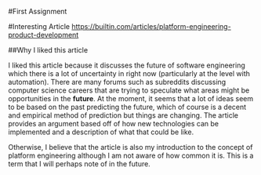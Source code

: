 #First Assignment 

#Interesting Article
https://builtin.com/articles/platform-engineering-product-development 

##Why I liked this article

I liked this article because it discusses the future of software engineering which there is a lot of uncertainty in right now (particularly at the level with automation). There are many forums such as subreddits discussing computer science careers that are trying to speculate what areas might be opportunities in the **future**. At the moment, it seems that a lot of ideas seem to be based on the past predicting the future, which of course is a decent and empirical method of prediction but things are changing. The article provides an argument based off of how new technologies can be implemented and a description of what that could be like. 

Otherwise, I believe that the article is also my introduction to the concept of platform engineering although I am not aware of how common it is. This is a term that I will perhaps note of in the future. 